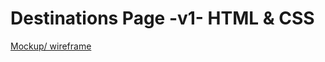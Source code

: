 # Destinations Page -v1- HTML & CSS
[Mockup/ wireframe](https://drive.google.com/file/d/15Ra1M0SYIe2nusdcTK-D04kXFhPOo8PB/view)
